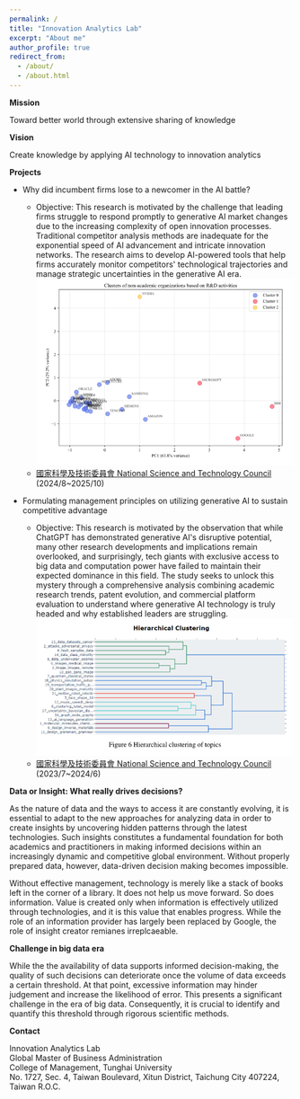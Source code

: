 ```yaml
---
permalink: /
title: "Innovation Analytics Lab"
excerpt: "About me"
author_profile: true
redirect_from: 
  - /about/
  - /about.html
---
```


__Mission__

Toward better world through extensive sharing of knowledge

__Vision__

Create knowledge by applying AI technology to innovation analytics

__Projects__

- Why did incumbent firms lose to a newcomer in the AI battle?
  - Objective: This research is motivated by the challenge that leading firms struggle to respond promptly to generative AI market changes due to the increasing complexity of open innovation processes. Traditional competitor analysis methods are inadequate for the exponential speed of AI advancement and intricate innovation networks. The research aims to develop AI-powered tools that help firms accurately monitor competitors' technological trajectories and manage strategic uncertainties in the generative AI era.
  ![NSTC_2023](/images/NSTC_2024.png)
  - [國家科學及技術委員會 National Science and Technology Council](https://www.nstc.gov.tw/) (2024/8~2025/10)

- Formulating management principles on utilizing generative AI to sustain competitive advantage
  - Objective: This research is motivated by the observation that while ChatGPT has demonstrated generative AI's disruptive potential, many other research developments and implications remain overlooked, and surprisingly, tech giants with exclusive access to big data and computation power have failed to maintain their expected dominance in this field. The study seeks to unlock this mystery through a comprehensive analysis combining academic research trends, patent evolution, and commercial platform evaluation to understand where generative AI technology is truly headed and why established leaders are struggling.
  ![NSTC_2023](/images/NSTC_2023.png)
  - [國家科學及技術委員會 National Science and Technology Council](https://www.nstc.gov.tw/) (2023/7~2024/6)

<!-- What wo do -->

__Data or Insight: What really drives decisions?__

As the nature of data and the ways to access it are constantly evolving, it is essential to adapt to the new approaches for analyzing data in order to create insights by uncovering hidden patterns through the latest technologies. Such insights constitutes a fundamental foundation for both academics and practitioners in making informed decisions within an increasingly dynamic and competitive global environment. Without properly prepared data, however, data-driven decision making becomes impossible.

Without effective management, technology is merely like a stack of books left in the corner of a library. It does not help us move forward. So does information. Value is created only when information is effectively utilized through technologies, and it is this value that enables progress. While the role of an information provider has largely been replaced by Google, the role of insight creator remianes irreplcaeable.

__Challenge in big data era__

While the the availability of data supports informed decision-making, the quality of such decisions can deteriorate once the volume of data exceeds a certain threshold. At that point, excessive information may hinder judgement and increase the likelihood of error. This presents a significant challenge in the era of big data. Consequently, it is crucial to identify and quantify this threshold through rigorous scientific methods.

__Contact__

Innovation Analytics Lab\
Global Master of Business Administration\
College of Management, Tunghai University\
No. 1727, Sec. 4, Taiwan Boulevard, Xitun District, Taichung City 407224, Taiwan R.O.C.